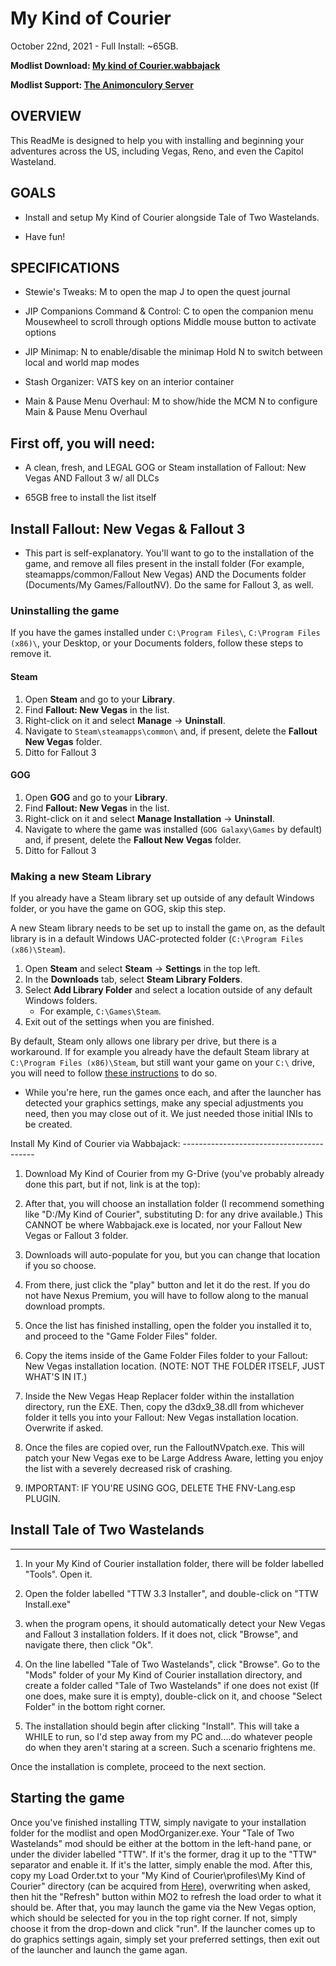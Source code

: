 # My Kind of Courier

October 22nd, 2021 - Full Install: ~65GB.

**Modlist Download: [My kind of Courier.wabbajack](https://drive.google.com/drive/folders/1lYxE8Zg5wcI5Cn6mYuMdVyhRlWGnH8iU)**

**Modlist Support: [The Animonculory Server](https://discord.gg/DffHKcszfg)**


## OVERVIEW

This ReadMe is designed to help you with installing and beginning your adventures across the US, including Vegas, Reno, and even the Capitol Wasteland.

## GOALS

-  Install and setup My Kind of Courier alongside Tale of Two Wastelands.

-  Have fun!

## SPECIFICATIONS

- Stewie's Tweaks:
M to open the map
J to open the quest journal

- JIP Companions Command & Control:
C to open the companion menu
Mousewheel to scroll through options
Middle mouse button to activate options

- JIP Minimap:
N to enable/disable the minimap
Hold N to switch between local and world map modes

- Stash Organizer:
VATS key on an interior container

- Main & Pause Menu Overhaul:
M to show/hide the MCM
N to configure Main & Pause Menu Overhaul

## First off, you will need:

-   A clean, fresh, and LEGAL GOG or Steam installation of Fallout: New Vegas AND Fallout 3 w/ all DLCs

-   65GB free to install the list itself

## Install Fallout: New Vegas & Fallout 3

- This part is self-explanatory. You'll want to go to the installation of the game, and remove all files present in the install folder (For example, steamapps/common/Fallout New Vegas) AND the Documents folder (Documents/My Games/FalloutNV). Do the same for Fallout 3, as well.

### Uninstalling the game

If you have the games installed under `C:\Program Files\`, `C:\Program Files (x86)\`, your Desktop, or your Documents folders, follow these steps to remove it.

#### Steam

1. Open **Steam** and go to your **Library**.
2. Find **Fallout: New Vegas** in the list.
3. Right-click on it and select **Manage** -> **Uninstall**.
4. Navigate to `Steam\steamapps\common\` and, if present, delete the **Fallout New Vegas** folder.
5. Ditto for Fallout 3

#### GOG

1. Open **GOG** and go to your **Library**.
2. Find **Fallout: New Vegas** in the list.
3. Right-click on it and select **Manage Installation** -> **Uninstall**.
4. Navigate to where the game was installed (`GOG Galaxy\Games` by default) and, if present, delete the **Fallout New Vegas** folder.
5. Ditto for Fallout 3

### Making a new Steam Library

If you already have a Steam library set up outside of any default Windows folder, or you have the game on GOG, skip this step.

A new Steam library needs to be set up to install the game on, as the default library is in a default Windows UAC-protected folder (`C:\Program Files (x86)\Steam`).

1. Open **Steam** and select **Steam** -> **Settings** in the top left.
2. In the **Downloads** tab, select **Steam Library Folders**.
3. Select **Add Library Folder** and select a location outside of any default Windows folders.
   * For example, `C:\Games\Steam`.
4. Exit out of the settings when you are finished.

By default, Steam only allows one library per drive, but there is a workaround. If for example you already have the default Steam library at `C:\Program Files (x86)\Steam`, but still want your game on your `C:\` drive, you will need to follow [these instructions](https://github.com/LostDragonist/steam-library-setup-tool/wiki/Usage-Guide) to do so.

- While you're here, run the games once each, and after the launcher has detected your graphics settings, make any special adjustments you need, then you may close out of it. We just needed those initial INIs to be created.

Install My Kind of Courier via Wabbajack: 
----------------------------------------- 

1.  Download My Kind of Courier from my G-Drive (you've probably already done this part, but if not, link is at the top): 

2.  After that, you will choose an installation folder (I recommend something like "D:/My Kind of Courier", substituting D: for any drive available.) This CANNOT be where Wabbajack.exe is located, nor your Fallout New Vegas or Fallout 3 folder.

3.  Downloads will auto-populate for you, but you can change that location if you so choose. 

4.  From there, just click the "play" button and let it do the rest. If you do not have Nexus Premium, you will have to follow along to the manual download prompts.

5. Once the list has finished installing, open the folder you installed it to, and proceed to the "Game Folder Files" folder. 

6. Copy the items inside of the Game Folder Files folder to your Fallout: New Vegas installation location. (NOTE: NOT THE FOLDER ITSELF, JUST WHAT'S IN IT.)

7. Inside the New Vegas Heap Replacer folder within the installation directory, run the EXE. Then, copy the d3dx9_38.dll from whichever folder it tells you into your Fallout: New Vegas installation location. Overwrite if asked.

8. Once the files are copied over, run the FalloutNVpatch.exe. This will patch your New Vegas exe to be Large Address Aware, letting you enjoy the list with a severely decreased risk of crashing.

9. IMPORTANT: IF YOU'RE USING GOG, DELETE THE FNV-Lang.esp PLUGIN. 

## Install Tale of Two Wastelands
----------------------------------

1. In your My Kind of Courier installation folder, there will be folder labelled "Tools". Open it.

2. Open the folder labelled "TTW 3.3 Installer", and double-click on "TTW Install.exe"

3. when the program opens, it should automatically detect your New Vegas and Fallout 3 installation folders. If it does not, click "Browse", and navigate there, then click "Ok".

4. On the line labelled "Tale of Two Wastelands", click "Browse". Go to the "Mods" folder of your My Kind of Courier installation directory, and create a folder called "Tale of Two Wastelands" if one does not exist (If one does, make sure it is empty), double-click on it, and choose "Select Folder" in the bottom right corner.

5. The installation should begin after clicking "Install". This will take a WHILE to run, so I'd step away from my PC and....do whatever people do when they aren't staring at a screen. Such a scenario frightens me.

Once the installation is complete, proceed to the next section.

## Starting the game

Once you've finished installing TTW, simply navigate to your installation folder for the modlist and open ModOrganizer.exe. Your "Tale of Two Wastelands" mod should be either at the bottom in the left-hand pane, or under the divider labelled "TTW". If it's the former, drag it up to the "TTW" separator and enable it. If it's the latter, simply enable the mod. After this, copy my Load Order.txt to your "My Kind of Courier\profiles\My Kind of Courier" directory (can be acquired from [Here](https://github.com/Patchier/No-Not-Vegas/blob/main/loadorder.txt)), overwriting when asked, then hit the "Refresh" button within MO2 to refresh the load order to what it should be. After that, you may launch the game via the New Vegas option, which should be selected for you in the top right corner. If not, simply choose it from the drop-down and click "run". If the launcher comes up to do graphics settings again, simply set your preferred settings, then exit out of the launcher and launch the game agan.
